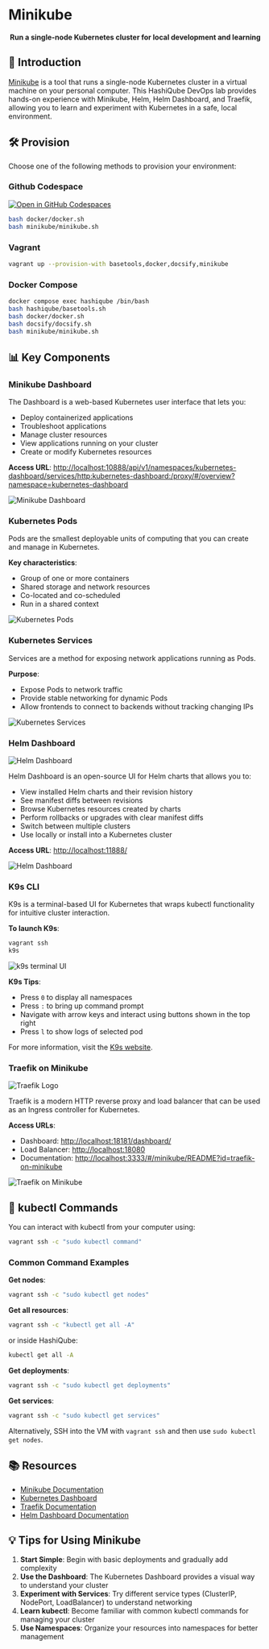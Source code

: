 # Minikube

<div align="center">
  <p><strong>Run a single-node Kubernetes cluster for local development and learning</strong></p>
</div>

## 🚀 Introduction

[Minikube](https://kubernetes.io/docs/tasks/tools/install-minikube/) is a tool that runs a single-node Kubernetes cluster in a virtual machine on your personal computer. This HashiQube DevOps lab provides hands-on experience with Minikube, Helm, Helm Dashboard, and Traefik, allowing you to learn and experiment with Kubernetes in a safe, local environment.

## 🛠️ Provision

Choose one of the following methods to provision your environment:

<!-- tabs:start -->

### **Github Codespace**

[![Open in GitHub Codespaces](https://github.com/codespaces/badge.svg)](https://codespaces.new/star3am/hashiqube?quickstart=1)

```bash
bash docker/docker.sh
bash minikube/minikube.sh
```

### **Vagrant**

```bash
vagrant up --provision-with basetools,docker,docsify,minikube
```

### **Docker Compose**

```bash
docker compose exec hashiqube /bin/bash
bash hashiqube/basetools.sh
bash docker/docker.sh
bash docsify/docsify.sh
bash minikube/minikube.sh
```
<!-- tabs:end -->

## 📊 Key Components

### Minikube Dashboard

The Dashboard is a web-based Kubernetes user interface that lets you:

- Deploy containerized applications
- Troubleshoot applications
- Manage cluster resources
- View applications running on your cluster
- Create or modify Kubernetes resources

**Access URL**: <http://localhost:10888/api/v1/namespaces/kubernetes-dashboard/services/http:kubernetes-dashboard:/proxy/#/overview?namespace=kubernetes-dashboard>

![Minikube Dashboard](images/minikube.png?raw=true "Minikube Dashboard")

### Kubernetes Pods

Pods are the smallest deployable units of computing that you can create and manage in Kubernetes.

**Key characteristics**:

- Group of one or more containers
- Shared storage and network resources
- Co-located and co-scheduled
- Run in a shared context

![Kubernetes Pods](images/minikube-dashboard-pods.png?raw=true "Kubernetes Pods")

### Kubernetes Services

Services are a method for exposing network applications running as Pods.

**Purpose**:

- Expose Pods to network traffic
- Provide stable networking for dynamic Pods
- Allow frontends to connect to backends without tracking changing IPs

![Kubernetes Services](images/minikube-dashboard-service.png?raw=true "Kubernetes Services")

### Helm Dashboard

![Helm Dashboard](images/helm-dashboard-logo.png?raw=true "Helm Dashboard")

Helm Dashboard is an open-source UI for Helm charts that allows you to:

- View installed Helm charts and their revision history
- See manifest diffs between revisions
- Browse Kubernetes resources created by charts
- Perform rollbacks or upgrades with clear manifest diffs
- Switch between multiple clusters
- Use locally or install into a Kubernetes cluster

**Access URL**: <http://localhost:11888/>

![Helm Dashboard](images/helm-dashboard.png?raw=true "Helm Dashboard")

### K9s CLI

K9s is a terminal-based UI for Kubernetes that wraps kubectl functionality for intuitive cluster interaction.

**To launch K9s**:

```bash
vagrant ssh
k9s
```

![k9s terminal UI](images/k9s_screenshot1.png?raw=true "k9s")

**K9s Tips**:

- Press `0` to display all namespaces
- Press `:` to bring up command prompt
- Navigate with arrow keys and interact using buttons shown in the top right
- Press `l` to show logs of selected pod

For more information, visit the [K9s website](https://k9scli.io/).

### Traefik on Minikube

![Traefik Logo](images/traefik-logo.png?raw=true "Traefik Logo")

Traefik is a modern HTTP reverse proxy and load balancer that can be used as an Ingress controller for Kubernetes.

**Access URLs**:

- Dashboard: <http://localhost:18181/dashboard/>
- Load Balancer: <http://localhost:18080>
- Documentation: <http://localhost:3333/#/minikube/README?id=traefik-on-minikube>

![Traefik on Minikube](images/minikube-traefik-dashboard.png?raw=true "Traefik on Minikube")

## 🧩 kubectl Commands

You can interact with kubectl from your computer using:

```bash
vagrant ssh -c "sudo kubectl command"
```

### Common Command Examples

**Get nodes**:

```bash
vagrant ssh -c "sudo kubectl get nodes"
```

**Get all resources**:

```bash
vagrant ssh -c "kubectl get all -A"
```

or inside HashiQube:

```bash
kubectl get all -A
```

**Get deployments**:

```bash
vagrant ssh -c "sudo kubectl get deployments"
```

**Get services**:

```bash
vagrant ssh -c "sudo kubectl get services"
```

Alternatively, SSH into the VM with `vagrant ssh` and then use `sudo kubectl get nodes`.

## 📚 Resources

- [Minikube Documentation](https://minikube.sigs.k8s.io/docs/start/)
- [Kubernetes Dashboard](https://kubernetes.io/docs/tasks/access-application-cluster/web-ui-dashboard/)
- [Traefik Documentation](https://doc.traefik.io/traefik/v1.7/user-guide/kubernetes/)
- [Helm Dashboard Documentation](https://github.com/komodorio/helm-dashboard)

## 💡 Tips for Using Minikube

1. **Start Simple**: Begin with basic deployments and gradually add complexity
2. **Use the Dashboard**: The Kubernetes Dashboard provides a visual way to understand your cluster
3. **Experiment with Services**: Try different service types (ClusterIP, NodePort, LoadBalancer) to understand networking
4. **Learn kubectl**: Become familiar with common kubectl commands for managing your cluster
5. **Use Namespaces**: Organize your resources into namespaces for better management
